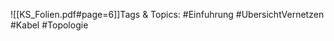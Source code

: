 
![[KS_Folien.pdf#page=6]]Tags & Topics:
   #Einfuhrung
   #UbersichtVernetzen
   #Kabel
   #Topologie
